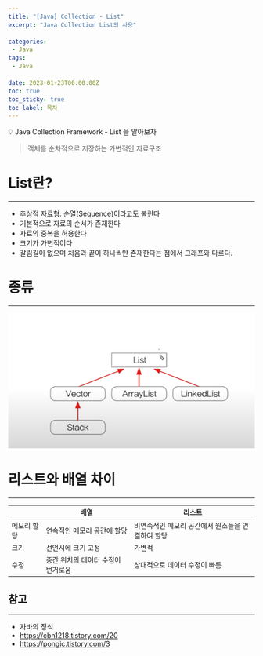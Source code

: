 ```yaml
---
title: "[Java] Collection - List"
excerpt: "Java Collection List의 사용"

categories:
 - Java
tags:
 - Java

date: 2023-01-23T00:00:00Z
toc: true
toc_sticky: true
toc_label: 목차
---
```

<aside>
💡 Java Collection Framework - List 을 알아보자
</aside>

> 객체를 순차적으로 저장하는 가변적인 자료구조

# List란?

---

- 추상적 자료형. 순열(Sequence)이라고도 불린다
- 기본적으로 자료의 순서가 존재한다
- 자료의 중복을 허용한다
- 크기가 가변적이다
- 갈림길이 없으며 처음과 끝이 하나씩만 존재한다는 점에서 그래프와 다르다.

# 종류

---

![01](/assets/images/posts/java12.png)


# 리스트와 배열 차이

---

|  | 배열 | 리스트 |
| --- | --- | --- |
| 메모리 할당 | 연속적인 메모리 공간에 할당 | 비연속적인 메모리 공간에서 원소들을 연결하여 할당 |
| 크기 | 선언시에 크기 고정 | 가변적 |
| 수정 | 중간 위치의 데이터 수정이 번거로움 | 상대적으로 데이터 수정이 빠름 |

## 참고

---

- 자바의 정석
- https://cbn1218.tistory.com/20
- https://pongic.tistory.com/3